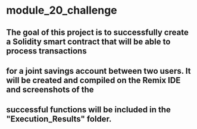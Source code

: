 # module_20_challenge
 
## The goal of this project is to successfully create a Solidity smart contract that will be able to process transactions
## for a joint savings account between two users. It will be created and compiled on the Remix IDE and screenshots of the 
## successful functions will be included in the "Execution_Results" folder.